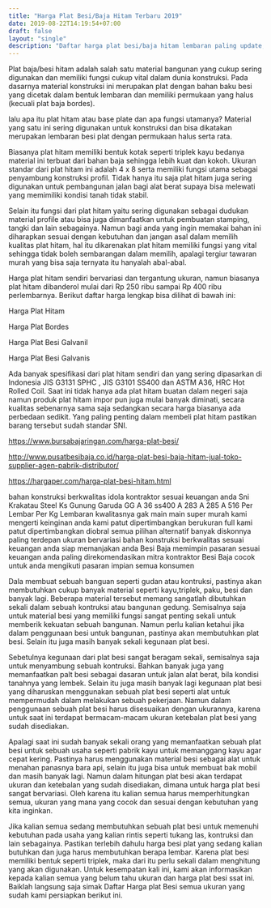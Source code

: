 ```yaml
---
title: "Harga Plat Besi/Baja Hitam Terbaru 2019"
date: 2019-08-22T14:19:54+07:00
draft: false
layout: "single"
description: "Daftar harga plat besi/baja hitam lembaran paling update, murah dan berkualitas. Siap membantu pengiriman ke seluruh wilayah di Indonesia"
---
```


Plat baja/besi hitam adalah salah satu material bangunan yang cukup sering digunakan dan memiliki fungsi cukup vital dalam dunia konstruksi. Pada dasarnya material konstruksi ini merupakan plat dengan bahan baku besi yang dicetak dalam bentuk lembaran dan memiliki permukaan yang halus (kecuali plat baja bordes).

lalu apa itu plat hitam atau base plate dan apa fungsi utamanya? Material yang satu ini sering digunakan untuk konstruksi dan bisa dikatakan merupakan lembaran besi plat dengan permukaan halus serta rata.

Biasanya plat hitam memiliki bentuk kotak seperti triplek kayu bedanya material ini terbuat dari bahan baja sehingga lebih kuat dan kokoh. Ukuran standar dari plat hitam ini adalah 4 x 8 serta memiliki fungsi utama sebagai penyambung konstruksi profil. Tidak hanya itu saja plat hitam juga sering digunakan untuk pembangunan jalan bagi alat berat supaya bisa melewati yang memimiliki kondisi tanah tidak stabil.

Selain itu fungsi dari plat hitam yaitu sering digunakan sebagai dudukan material profile atau bisa juga dimanfaatkan untuk pembuatan stamping, tangki dan lain sebagainya. Namun bagi anda yang ingin memakai bahan ini diharapkan sesuai dengan kebutuhan dan jangan asal dalam memilih kualitas plat hitam, hal itu dikarenakan plat hitam memiliki fungsi yang vital sehingga tidak boleh sembarangan dalam memilih, apalagi tergiur tawaran murah yang bisa saja ternyata itu hanyalah abal-abal.

Harga plat hitam sendiri bervariasi dan tergantung ukuran, namun biasanya plat hitam dibanderol mulai dari Rp 250 ribu sampai Rp 400 ribu perlembarnya. Berikut daftar harga lengkap bisa dilihat di bawah ini:

Harga Plat Hitam

Harga Plat Bordes

Harga Plat Besi Galvanil

Harga Plat Besi Galvanis

Ada banyak spesifikasi dari plat hitam sendiri dan yang sering dipasarkan di Indonesia JIS G3131 SPHC , JIS G3101 SS400 dan ASTM A36, HRC Hot Rolled Coil. Saat ini tidak hanya ada plat hitam buatan dalam negeri saja namun produk plat hitam impor pun juga mulai banyak diminati, secara kualitas sebenarnya sama saja sedangkan secara harga biasanya ada perbedaan sedikit. Yang paling penting dalam membeli plat hitam pastikan barang tersebut sudah standar SNI.


https://www.bursabajaringan.com/harga-plat-besi/

http://www.pusatbesibaja.co.id/harga-plat-besi-baja-hitam-jual-toko-supplier-agen-pabrik-distributor/

https://hargaper.com/harga-plat-besi-hitam.html

bahan konstruksi berkwalitas idola kontraktor sesuai keuangan anda Sni Krakatau Steel Ks Gunung Garuda GG A 36 ss400 A 283 A 285 A 516 Per Lembar Per Kg Lembaran kwalitasnya gak main main super murah kami mengerti keinginan anda kami patut dipertimbangkan berukuran full kami patut dipertimbangkan diobral semua pilihan alternatif banyak diskonnya paling terdepan ukuran bervariasi bahan konstruksi berkwalitas sesuai keuangan anda siap memanjakan anda Besi Baja memimpin pasaran sesuai keuangan anda paling direkomendasikan mitra kontraktor Besi Baja cocok untuk anda mengikuti pasaran impian semua konsumen


Dala membuat sebuah banguan seperti gudan atau kontruksi, pastinya akan membutuhkan cukup banyak material seperti kayu,triplek, paku, besi dan banyak lagi. Beberapa material tersebut memang sangatlah dibutuhkan sekali dalam sebuah kontruksi atau bangunan gedung. Semisalnya saja untuk material besi yang memiliki fungsi sangat penting sekali untuk memberik kekuatan sebuah bangunan. Namun perlu kalian ketahui jika dalam penggunaan besi untuk bangunan, pastinya akan membutuhkan plat besi. Selain itu juga masih banyak sekali kegunaan plat besi.

Sebetulnya kegunaan dari plat besi sangat beragam sekali, semisalnya saja untuk menyambung sebuah kontruksi. Bahkan banyak juga yang memanfaatkan palt besi sebagai dasaran untuk jalan alat berat, bila kondisi tanahnya yang lembek. Selain itu juga masih banyak lagi kegunaan plat besi yang diharuskan menggunakan sebuah plat besi seperti alat untuk mempermudah dalam melakukan sebuah pekerjaan. Namun dalam penggunaan sebuah plat besi harus disesuaikan dengan ukurannya, karena untuk saat ini terdapat bermacam-macam ukuran ketebalan plat besi yang sudah disediakan.

Apalagi saat ini sudah banyak sekali orang yang memanfaatkan sebuah plat besi untuk sebuah usaha seperti pabrik kayu untuk memanggang kayu agar cepat kering. Pastinya harus menggunakan material besi sebagai alat untuk menahan panasnya bara api, selain itu juga bisa untuk membuat bak mobil dan masih banyak lagi. Namun dalam hitungan plat besi akan terdapat ukuran dan ketebalan yang sudah disediakan, dimana untuk harga plat besi sangat bervariasi. Oleh karena itu kalian semua harus memperhitungkan semua, ukuran yang mana yang cocok dan sesuai dengan kebutuhan yang kita inginkan.

Jika kalian semua sedang membutuhkan sebuah plat besi untuk memenuhi kebutuhan pada usaha yang kalian rintis seperti tukang las, kontruksi dan lain sebagainya. Pastikan terlebih dahulu harga besi plat yang sedang kalian butuhkan dan juga harus membutuhkan berapa lembar. Karena plat besi memiliki bentuk seperti triplek, maka dari itu perlu sekali dalam menghitung yang akan digunakan. Untuk kesempatan kali ini, kami akan informasikan kepada kalian semua yang belum tahu ukuran dan harga plat besi ssat ini. Baiklah langsung saja simak Daftar Harga plat Besi semua ukuran yang sudah kami persiapkan berikut ini.